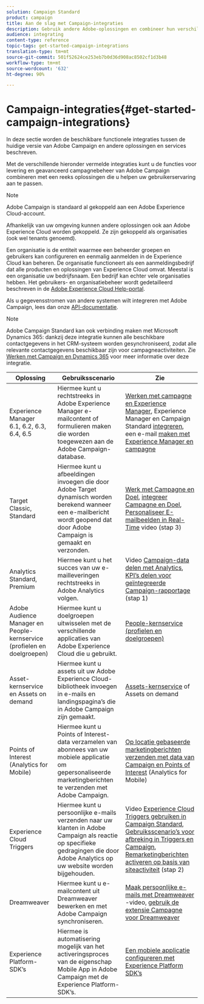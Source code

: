 ```yaml
---
solution: Campaign Standard
product: campaign
title: Aan de slag met Campaign-integraties
description: Gebruik andere Adobe-oplossingen en combineer hun verschillende mogelijkheden met Campagne.
audience: integrating
content-type: reference
topic-tags: get-started-campaign-integrations
translation-type: tm+mt
source-git-commit: 501f52624ce253eb7b0d36d908ac8502cf1d3b48
workflow-type: tm+mt
source-wordcount: '632'
ht-degree: 90%

---
```



# Campaign-integraties{#get-started-campaign-integrations}

In deze sectie worden de beschikbare functionele integraties tussen de huidige versie van Adobe Campaign en andere oplossingen en services beschreven.

Met de verschillende hieronder vermelde integraties kunt u de functies voor levering en geavanceerd campagnebeheer van Adobe Campaign combineren met een reeks oplossingen die u helpen uw gebruikerservaring aan te passen.

>[!NOTE]
>
> Adobe Campaign is standaard al gekoppeld aan een Adobe Experience Cloud-account.

Afhankelijk van uw omgeving kunnen andere oplossingen ook aan Adobe Experience Cloud worden gekoppeld. Ze zijn gekoppeld als organisaties (ook wel tenants genoemd).

Een organisatie is de entiteit waarmee een beheerder groepen en gebruikers kan configureren en eenmalig aanmelden in de Experience Cloud kan beheren. De organisatie functioneert als een aanmeldingsbedrijf dat alle producten en oplossingen van Experience Cloud omvat. Meestal is een organisatie uw bedrijfsnaam. Een bedrijf kan echter vele organisaties hebben. Het gebruikers- en organisatiebeheer wordt gedetailleerd beschreven in de [Adobe Experience Cloud Help-portal](https://docs.adobe.com/content/help/nl-NL/core-services/interface/manage-users-and-products/organizations.html).

Als u gegevensstromen van andere systemen wilt integreren met Adobe Campaign, lees dan onze [API-documentatie](../../api/using/get-started-apis.md).

>[!NOTE]
>
>Adobe Campaign Standard kan ook verbinding maken met Microsoft Dynamics 365: dankzij deze integratie kunnen alle beschikbare contactgegevens in het CRM-systeem worden gesynchroniseerd, zodat alle relevante contactgegevens beschikbaar zijn voor campagneactiviteiten. Zie [Werken met Campaign en Dynamics 365](../../integrating/using/working-with-campaign-standard-and-microsoft-dynamics-365.md) voor meer informatie over deze integratie.


<table> 
 <thead> 
  <tr> 
   <th> Oplossing<br /> </th> 
   <th> Gebruiksscenario<br /> </th> 
   <th> Zie<br /> </th> 
  </tr> 
 </thead> 
 <tbody> 
  <tr> 
   <td> Experience Manager<br /> 6.1, 6.2, 6.3, 6.4, 6.5<br /> </td> 
   <td> Hiermee kunt u rechtstreeks in Adobe Experience Manager e-mailcontent of formulieren maken die worden toegewezen aan de Adobe Campaign-database.<br /> </td> 
   <td> 
     <a href="../../integrating/using/integrating-with-experience-manager.md">Werken met campagne en Experience Manager</a>, Experience Manager en Campaign Standard <a href="https://helpx.adobe.com/nl/experience-manager/6-4/sites/administering/using/campaignstandard.html">integreren</a>, een e-mail <a href="https://docs.adobe.com/content/help/nl-NL/campaign-standard/using/integrating-with-adobe-cloud/working-with-campaign-and-experience-manager/creating-email-experience-manager.html">maken met Experience Manager en campagne</a> 
    </td> 
  </tr> 
  <tr> 
   <td> Target<br /> Classic, Standard<br /> </td> 
   <td> Hiermee kunt u afbeeldingen invoegen die door Adobe Target dynamisch worden berekend wanneer een e-mailbericht wordt geopend dat door Adobe Campaign is gemaakt en verzonden.<br /> </td> 
   <td> 
    <a href="../../integrating/using/about-campaign-target-integration.md">Werk met Campagne en Doel</a>, <a href="https://docs.adobe.com/content/help/nl-NL/target/using/integrate/campaign-and-target.html">integreer Campagne en Doel</a>, <a href="https://helpx.adobe.com/marketing-cloud/how-to/email-marketing.html">Personaliseer E-mailbeelden in Real-Time</a> video (stap 3)
    </td> 
  </tr> 
  <tr> 
   <td> Analytics<br /> Standard, Premium <br /> </td> 
   <td> Hiermee kunt u het succes van uw e-mailleveringen rechtstreeks in Adobe Analytics volgen.<br /> </td> 
   <td> 
    Video <a href="../../integrating/using/about-campaign-analytics-integration.md">Campaign-data delen met Analytics</a>, <a href="https://helpx.adobe.com/marketing-cloud/how-to/email-marketing.html">KPI’s delen voor geïntegreerde Campaign-rapportage</a> (stap 1)
    </td> 
  </tr> 
  <tr> 
   <td> Adobe Audience Manager en People-kernservice (profielen en doelgroepen)<br /> </td> 
   <td> Hiermee kunt u doelgroepen uitwisselen met de verschillende applicaties van Adobe Experience Cloud die u gebruikt.<br /> </td> 
   <td> <a href="../../integrating/using/about-campaign-audience-manager-or-people-core-service-integration.md">People-kernservice (profielen en doelgroepen)</a><br /> </td> 
  </tr> 
  <tr> 
   <td> Asset-kernservice en Assets on demand<br /> </td> 
   <td> Hiermee kunt u assets uit uw Adobe Experience Cloud-bibliotheek invoegen in e-mails en landingspagina’s die in Adobe Campaign zijn gemaakt.<br /> </td> 
   <td> <a href="../../integrating/using/working-with-campaign-and-assets-core-service.md">Assets-kernservice</a> of Assets on demand<br /> </td> 
  </tr> 
  <tr> 
   <td> Points of Interest (Analytics for Mobile)<br /> </td> 
   <td> Hiermee kunt u Points of Interest-data verzamelen van abonnees van uw mobiele applicatie om gepersonaliseerde marketingberichten te verzenden met Adobe Campaign.<br /> </td> 
   <td> <a href="../../integrating/using/about-campaign-points-of-interest-data-integration.md">Op locatie gebaseerde marketingberichten verzenden met data van Campaign en Points of Interest</a> (Analytics for Mobile)<br /> </td> 
  </tr> 
  <tr> 
   <td> Experience Cloud Triggers<br /> </td> 
   <td> Hiermee kunt u persoonlijke e-mails verzenden naar uw klanten in Adobe Campaign als reactie op specifieke gedragingen die door Adobe Analytics op uw website worden bijgehouden.<br /> </td> 
   <td> 
    Video <a href="../../integrating/using/about-adobe-experience-cloud-triggers.md">Experience Cloud Triggers gebruiken in Campaign Standard</a>, <a href="../../integrating/using/abandonment-triggers-use-cases.md">Gebruiksscenario’s voor afbreking in Triggers en Campaign</a>, <a href="https://helpx.adobe.com/marketing-cloud/how-to/email-marketing.html">Remarketingberichten activeren op basis van siteactiviteit</a> (stap 2)
    </td> 
  </tr> 
  <tr> 
   <td> Dreamweaver<br /> </td> 
   <td> Hiermee kunt u e-mailcontent uit Dreamweaver bewerken en met Adobe Campaign synchroniseren.<br /> </td> 
   <td> 
    <a href="https://docs.adobe.com/content/help/nl-NL/campaign-standard-learn/tutorials/designing-content/email-designer/dreamweaver-integration.html">Maak persoonlijke e-mails met Dreamweaver</a> -video, <a href="https://helpx.adobe.com/nl/dreamweaver/using/working-with-dreamweaver-and-campaign.html">gebruik de extensie Campagne voor Dreamweaver</a> 
  </td> 
  </tr> 
  <tr> 
   <td> Experience Platform-SDK’s<br /> </td> 
   <td> Hiermee is automatisering mogelijk van het activeringsproces van de eigenschap Mobile App in Adobe Campaign met de Experience Platform-SDK’s.<br /> </td> 
   <td> <a href="https://helpx.adobe.com/nl/campaign/kb/configuring-app-sdk.html">Een mobiele applicatie configureren met Experience Platform SDK’s</a><br /> </td> 
  </tr> 
 </tbody> 
</table>

